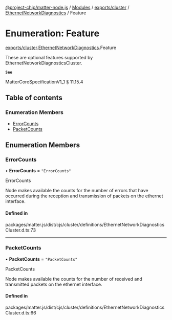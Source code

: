 [@project-chip/matter-node.js](../README.md) / [Modules](../modules.md) / [exports/cluster](../modules/exports_cluster.md) / [EthernetNetworkDiagnostics](../modules/exports_cluster.EthernetNetworkDiagnostics.md) / Feature

# Enumeration: Feature

[exports/cluster](../modules/exports_cluster.md).[EthernetNetworkDiagnostics](../modules/exports_cluster.EthernetNetworkDiagnostics.md).Feature

These are optional features supported by EthernetNetworkDiagnosticsCluster.

**`See`**

MatterCoreSpecificationV1_1 § 11.15.4

## Table of contents

### Enumeration Members

- [ErrorCounts](exports_cluster.EthernetNetworkDiagnostics.Feature.md#errorcounts)
- [PacketCounts](exports_cluster.EthernetNetworkDiagnostics.Feature.md#packetcounts)

## Enumeration Members

### ErrorCounts

• **ErrorCounts** = ``"ErrorCounts"``

ErrorCounts

Node makes available the counts for the number of errors that have occurred during the reception and
transmission of packets on the ethernet interface.

#### Defined in

packages/matter.js/dist/cjs/cluster/definitions/EthernetNetworkDiagnosticsCluster.d.ts:73

___

### PacketCounts

• **PacketCounts** = ``"PacketCounts"``

PacketCounts

Node makes available the counts for the number of received and transmitted packets on the ethernet interface.

#### Defined in

packages/matter.js/dist/cjs/cluster/definitions/EthernetNetworkDiagnosticsCluster.d.ts:66
